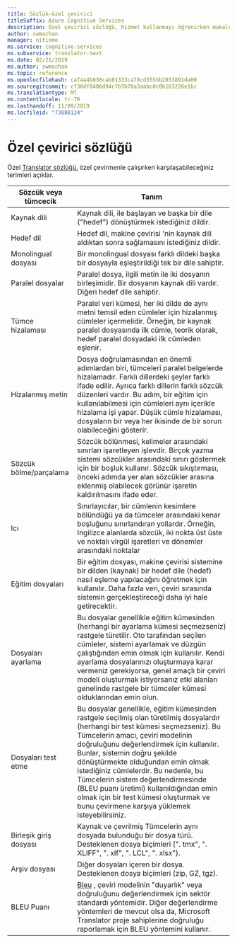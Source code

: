 ```yaml
---
title: Sözlük-özel çevirici
titleSuffix: Azure Cognitive Services
description: Özel çevirici sözlüğü, hizmet kullanmayı öğrenirken makalelerinizde kullanılan koşulları anlamanıza yardımcı olur.
author: swmachan
manager: nitinme
ms.service: cognitive-services
ms.subservice: translator-text
ms.date: 02/21/2019
ms.author: swmachan
ms.topic: reference
ms.openlocfilehash: caf4a4b038cab81333ca78cd355bb2033891da00
ms.sourcegitcommit: cf36df8406d94c7b7b78a3aabc8c0b163226e1bc
ms.translationtype: MT
ms.contentlocale: tr-TR
ms.lasthandoff: 11/09/2019
ms.locfileid: "73888134"
---
```

# <a name="custom-translator-glossary"></a>Özel çevirici sözlüğü

Özel [Translator sözlüğü,](https://portal.customtranslator.azure.ai) özel çevirmenle çalışırken karşılaşabileceğiniz terimleri açıklar.

| **Sözcük veya tümcecik**       | **Tanım**                                                                                                                                                                                                                                                                                                                                                                                                                                                            |
|--------------------------|---------------------------------------------------------------------------------------------------------------------------------------------------------------------------------------------------------------------------------------------------------------------------------------------------------------------------------------------------------------------------------------------------------------------------------------------------------------------------|
| Kaynak dili          | Kaynak dili, ile başlayan ve başka bir dile ("hedef") dönüştürmek istediğiniz dildir.                                                                                                                                                                                                                                                                                                                                                         |
| Hedef dil          | Hedef dil, makine çevirisi 'nin kaynak dili aldıktan sonra sağlamasını istediğiniz dildir.                                                                                                                                                                                                                                                                                                                                               |
| Monolingual dosyası         | Bir monolingual dosyası farklı dildeki başka bir dosyayla eşleştirildiği tek bir dile sahiptir.                                                                                                                                                                                                                                                                                                                                                                 |
| Paralel dosyalar           | Paralel dosya, ilgili metin ile iki dosyanın birleşimidir. Bir dosyanın kaynak dili vardır. Diğeri hedef dile sahiptir.                                                                                                                                                                                                                                                                                                                                         |
| Tümce hizalaması       | Paralel veri kümesi, her iki dilde de aynı metni temsil eden cümleler için hizalanmış cümleler içermelidir. Örneğin, bir kaynak paralel dosyasında ilk cümle, teorik olarak, hedef paralel dosyadaki ilk cümleden eşlenir.                                                                                                                                                                                                                               |
| Hizalanmış metin             | Dosya doğrulamasından en önemli adımlardan biri, tümceleri paralel belgelerde hizalamadır. Farklı dillerdeki şeyler farklı ifade edilir. Ayrıca farklı dillerin farklı sözcük düzenleri vardır. Bu adım, bir eğitim için kullanılabilmesi için cümleleri aynı içerikle hizalama işi yapar. Düşük cümle hizalaması, dosyaların bir veya her ikisinde de bir sorun olabileceğini gösterir. |
| Sözcük bölme/parçalama | Sözcük bölünmesi, kelimeler arasındaki sınırları işaretleyen işlevdir. Birçok yazma sistemi sözcükler arasındaki sınırı göstermek için bir boşluk kullanır. Sözcük sıkıştırması, önceki adımda yer alan sözcükler arasına eklenmiş olabilecek görünür işaretin kaldırılmasını ifade eder.                                                                                                                                                                                                  |
| Icı               | Sınırlayıcılar, bir cümlenin kesimlere bölündüğü ya da tümceler arasındaki kenar boşluğunu sınırlandıran yollardır. Örneğin, Ingilizce alanlarda sözcük, iki nokta üst üste ve noktalı virgül işaretleri ve dönemler arasındaki noktalar                                                                                                                                                                                                                                         |
| Eğitim dosyaları           | Bir eğitim dosyası, makine çevirisi sistemine bir dilden (kaynak) bir hedef dile (hedef) nasıl eşleme yapılacağını öğretmek için kullanılır. Daha fazla veri, çeviri sırasında sistemin gerçekleştireceği daha iyi hale getirecektir.                                                                                                                                                                                                               |
| Dosyaları ayarlama             | Bu dosyalar genellikle eğitim kümesinden (herhangi bir ayarlama kümesi seçmezseniz) rastgele türetilir. Oto tarafından seçilen cümleler, sistemi ayarlamak ve düzgün çalıştığından emin olmak için kullanılır. Kendi ayarlama dosyalarınızı oluşturmaya karar vermeniz gerekiyorsa, genel amaçlı bir çeviri modeli oluşturmak istiyorsanız etki alanları genelinde rastgele bir tümceler kümesi olduklarından emin olun.                                                                                 |
| Dosyaları test etme            | Bu dosyalar genellikle, eğitim kümesinden rastgele seçilmiş olan türetilmiş dosyalardır (herhangi bir test kümesi seçmezseniz). Bu Tümcelerin amacı, çeviri modelinin doğruluğunu değerlendirmek için kullanılır. Bunlar, sistemin doğru şekilde dönüştürmekte olduğundan emin olmak istediğiniz cümlelerdir. Bu nedenle, bu Tümcelerin sistem değerlendirmesinde (BLEU puanı üretimi) kullanıldığından emin olmak için bir test kümesi oluşturmak ve bunu çevirmene karşıya yüklemek isteyebilirsiniz.   |
| Birleşik giriş dosyası               | Kaynak ve çevrilmiş Tümcelerin aynı dosyada bulunduğu bir dosya türü. Desteklenen dosya biçimleri (". tmx", ". XLIFF", ". xlf", ". LCL", ". xlsx").                                                                                                                                                                                                                                                                                                                       |
| Arşiv dosyası             | Diğer dosyaları içeren bir dosya. Desteklenen dosya biçimleri (zip, GZ, tgz).                                                                                                                                                                                                                                                                                                                                                                                                |
| BLEU Puanı               | [Bleu](what-is-bleu-score.md) , çeviri modelinin "duyarlık" veya doğruluğunu değerlendirmek için sektör standardı yöntemidir. Diğer değerlendirme yöntemleri de mevcut olsa da, Microsoft Translator proje sahiplerine doğruluğu raporlamak için BLEU yöntemini kullanır.
